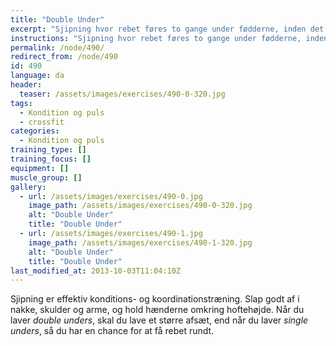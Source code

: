 ```yaml
---
title: "Double Under"
excerpt: "Sjipning hvor rebet føres to gange under fødderne, inden det rører jorden igen. "
instructions: "Sjipning hvor rebet føres to gange under fødderne, inden det rører jorden igen. "
permalink: /node/490/
redirect_from: /node/490
id: 490
language: da
header:
  teaser: /assets/images/exercises/490-0-320.jpg
tags:
  - Kondition og puls
  - crossfit
categories:
  - Kondition og puls
training_type: []
training_focus: []
equipment: []
muscle_group: []
gallery:
  - url: /assets/images/exercises/490-0.jpg
    image_path: /assets/images/exercises/490-0-320.jpg
    alt: "Double Under"
    title: "Double Under"
  - url: /assets/images/exercises/490-1.jpg
    image_path: /assets/images/exercises/490-1-320.jpg
    alt: "Double Under"
    title: "Double Under"
last_modified_at: 2013-10-03T11:04:10Z
---
```


Sjipning er effektiv konditions- og koordinationstræning. Slap godt af i nakke, skulder og arme, og hold hænderne omkring hoftehøjde. Når du laver _double unders_, skal du lave et større afsæt, end når du laver _single unders_, så du har en chance for at få rebet rundt.
